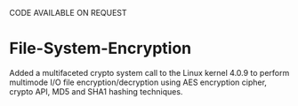 CODE AVAILABLE ON REQUEST
# File-System-Encryption
Added a multifaceted crypto system call to the Linux kernel 4.0.9 to perform multimode I/O file encryption/decryption using AES encryption cipher, crypto API, MD5 and SHA1 hashing techniques.
